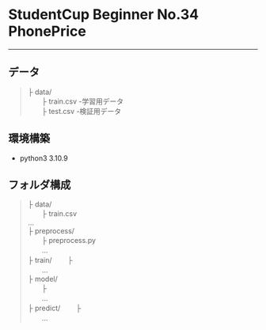# StudentCup Beginner No.34 PhonePrice
---
## データ
>├ data/  
>　　├ train.csv	-学習用データ  
>　　├ test.csv		-検証用データ  

## 環境構築
* python3 3.10.9

## フォルダ構成
>├ data/  
>　　├ train.csv  
>    …  
>├ preprocess/  
>　　├ preprocess.py  
>　　…  
>├ train/
>　　├  
>　　…  
>├ model/  
>　　├  
>　　…  
>├ predict/
>　　├  
>　　…
